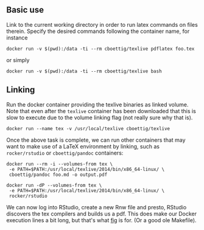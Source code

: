 Basic use
----------

Link to the current working directory in order to run latex commands on files therein.
Specify the desired commands following the container name, for instance

```
docker run -v $(pwd):/data -ti --rm cboettig/texlive pdflatex foo.tex
```

or simply

```
docker run -v $(pwd):/data -ti --rm cboettig/texlive bash
```


Linking
------

Run the docker container providing the texlive binaries
as linked volume.  Note that even after the `texlive` container
has been downloaded that this is slow to execute due to the volume
linking flag (not really sure why that is). 

``` 
docker run --name tex -v /usr/local/texlive cboettig/texlive
```

Once the above task is complete, we can run other containers that
may want to make use of a LaTeX environment by linking, such 
as `rocker/rstudio` or `cboettig/pandoc` containers:

```
docker run --rm -i --volumes-from tex \
 -e PATH=$PATH:/usr/local/texlive/2014/bin/x86_64-linux/ \
 cboettig/pandoc foo.md -o output.pdf
```


```
docker run -dP --volumes-from tex \
 -e PATH=$PATH:/usr/local/texlive/2014/bin/x86_64-linux/ \
 rocker/rstudio
```

We can now log into RStudio, create a new Rnw file and presto, RStudio
discovers the tex compilers and builds us a pdf.  This does make our
Docker execution lines a bit long, but that's what [fig](www.fig.sh)
is for.  (Or a good ole Makefile).
